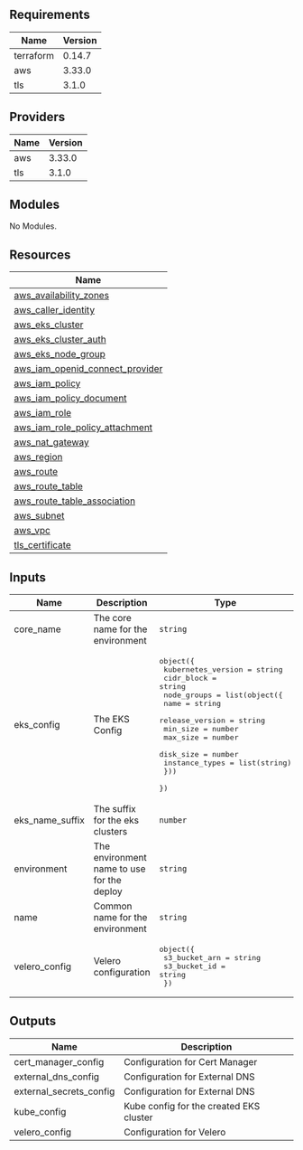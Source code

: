 ## Requirements

| Name | Version |
|------|---------|
| terraform | 0.14.7 |
| aws | 3.33.0 |
| tls | 3.1.0 |

## Providers

| Name | Version |
|------|---------|
| aws | 3.33.0 |
| tls | 3.1.0 |

## Modules

No Modules.

## Resources

| Name |
|------|
| [aws_availability_zones](https://registry.terraform.io/providers/hashicorp/aws/3.33.0/docs/data-sources/availability_zones) |
| [aws_caller_identity](https://registry.terraform.io/providers/hashicorp/aws/3.33.0/docs/data-sources/caller_identity) |
| [aws_eks_cluster](https://registry.terraform.io/providers/hashicorp/aws/3.33.0/docs/resources/eks_cluster) |
| [aws_eks_cluster_auth](https://registry.terraform.io/providers/hashicorp/aws/3.33.0/docs/data-sources/eks_cluster_auth) |
| [aws_eks_node_group](https://registry.terraform.io/providers/hashicorp/aws/3.33.0/docs/resources/eks_node_group) |
| [aws_iam_openid_connect_provider](https://registry.terraform.io/providers/hashicorp/aws/3.33.0/docs/resources/iam_openid_connect_provider) |
| [aws_iam_policy](https://registry.terraform.io/providers/hashicorp/aws/3.33.0/docs/resources/iam_policy) |
| [aws_iam_policy_document](https://registry.terraform.io/providers/hashicorp/aws/3.33.0/docs/data-sources/iam_policy_document) |
| [aws_iam_role](https://registry.terraform.io/providers/hashicorp/aws/3.33.0/docs/resources/iam_role) |
| [aws_iam_role_policy_attachment](https://registry.terraform.io/providers/hashicorp/aws/3.33.0/docs/resources/iam_role_policy_attachment) |
| [aws_nat_gateway](https://registry.terraform.io/providers/hashicorp/aws/3.33.0/docs/data-sources/nat_gateway) |
| [aws_region](https://registry.terraform.io/providers/hashicorp/aws/3.33.0/docs/data-sources/region) |
| [aws_route](https://registry.terraform.io/providers/hashicorp/aws/3.33.0/docs/resources/route) |
| [aws_route_table](https://registry.terraform.io/providers/hashicorp/aws/3.33.0/docs/resources/route_table) |
| [aws_route_table_association](https://registry.terraform.io/providers/hashicorp/aws/3.33.0/docs/resources/route_table_association) |
| [aws_subnet](https://registry.terraform.io/providers/hashicorp/aws/3.33.0/docs/resources/subnet) |
| [aws_vpc](https://registry.terraform.io/providers/hashicorp/aws/3.33.0/docs/data-sources/vpc) |
| [tls_certificate](https://registry.terraform.io/providers/hashicorp/tls/3.1.0/docs/data-sources/certificate) |

## Inputs

| Name | Description | Type | Default | Required |
|------|-------------|------|---------|:--------:|
| core\_name | The core name for the environment | `string` | n/a | yes |
| eks\_config | The EKS Config | <pre>object({<br>    kubernetes_version = string<br>    cidr_block         = string<br>    node_groups = list(object({<br>      name            = string<br>      release_version = string<br>      min_size        = number<br>      max_size        = number<br>      disk_size       = number<br>      instance_types  = list(string)<br>    }))<br>  })</pre> | n/a | yes |
| eks\_name\_suffix | The suffix for the eks clusters | `number` | `1` | no |
| environment | The environment name to use for the deploy | `string` | n/a | yes |
| name | Common name for the environment | `string` | n/a | yes |
| velero\_config | Velero configuration | <pre>object({<br>    s3_bucket_arn = string<br>    s3_bucket_id  = string<br>  })</pre> | n/a | yes |

## Outputs

| Name | Description |
|------|-------------|
| cert\_manager\_config | Configuration for Cert Manager |
| external\_dns\_config | Configuration for External DNS |
| external\_secrets\_config | Configuration for External DNS |
| kube\_config | Kube config for the created EKS cluster |
| velero\_config | Configuration for Velero |
